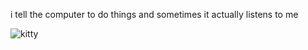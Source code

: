 i tell the computer to do things and sometimes it actually listens to me
<!--START_SECTION:update_image-->
<img src=https://raw.githubusercontent.com/sneakykestrel/sneakykestrel/main/.github/images/what.gif height="" width="" align=left alt=kitty />
<!--END_SECTION:update_image-->

